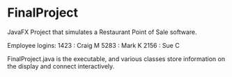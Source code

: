 # FinalProject

JavaFX Project that simulates a Restaurant Point of Sale software.

Employee logins:
1423 : Craig M
5283 : Mark K
2156 : Sue C

FinalProject.java is the executable, and various classes store information on the display and connect interactively.
